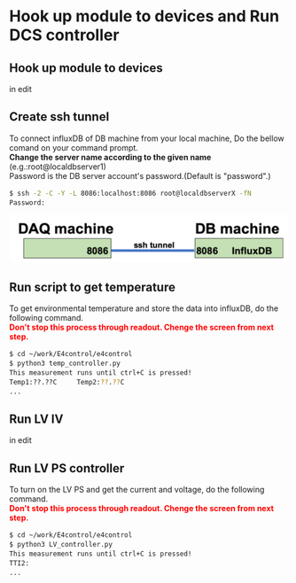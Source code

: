# Hook up module to devices and Run DCS controller

## Hook up module to devices
in edit

## Create ssh tunnel 
To connect influxDB of DB machine from your local machine, Do the bellow comand on your command prompt.<br>
**Change the server name according to the given name** (e.g.:root@localdbserver1)<br> 
Password is the DB server account's password.(Default is "password".)

```bash
$ ssh -2 -C -Y -L 8086:localhost:8086 root@localdbserverX -fN 
Password:
```
![ssh tunnel influxdb](images/sshtunnel_influxdb.png)

## Run script to get temperature
To get environmental temperature and store the data into influxDB, do the following command.<br>
<span style="color: red; ">**Don't stop this process through readout. Chenge the screen from next step.**</span>

```bash
$ cd ~/work/E4control/e4control
$ python3 temp_controller.py
This measurement runs until ctrl+C is pressed!
Temp1:??.??C     Temp2:??.??C
...
```

## Run LV IV
in edit


## Run LV PS controller
To turn on the LV PS and get the current and voltage, do the following command.<br>
<span style="color: red; ">**Don't stop this process through readout. Chenge the screen from next step.**</span>
```bash
$ cd ~/work/E4control/e4control
$ python3 LV_controller.py
This measurement runs until ctrl+C is pressed!
TTI2:
...
```

